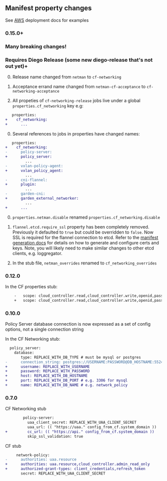 ## Manifest property changes

See [AWS](aws.md) deployment docs for examples

### 0.15.0+
### Many breaking changes!
### Requires Diego Release (some new diego-release that's not out yet)+

0. Release name changed from `netman` to `cf-networking`

0. Acceptance errand name changed from `netman-cf-acceptance` to `cf-networking-acceptance`

0. All propeties of `cf-networking-release` jobs live under a global `properties.cf_networking` key e.g:

  ```diff
     properties:
  +    cf_networking:
  +      ...
  ```

0. Several references to jobs in properties have changed names:

  ```diff
     properties:
  +    cf_networking:
  -      policy-server:
  +      policy_server:
           ...
  -      vxlan-policy-agent:
  +      vxlan_policy_agent:
           ...
  -      cni-flannel:
  +      plugin:
           ...
  -      garden-cni:
  +      garden_external_networker:
           ...
  +      ...
  ```

0. `properties.netman.disable` renamed `properties.cf_networking.disable`

0. `flannel.etcd.require_ssl` property has been completely removed.  Previously it defaulted to `true` but could be overridden to `false`.  Now SSL is required for the flannel connection to etcd.  Refer to the [manifest generation docs](https://github.com/cloudfoundry-incubator/cf-networking-release/blob/develop/docs/aws.md) for details on how to generate and configure certs and keys.  Note, you will likely need to make similar changes to other etcd clients, e.g. loggregator.

0. In the stub file, `netman_overrides` renamed to `cf_networking_overrides`

### 0.12.0

In the CF properties stub:

```diff
    -   scope: cloud_controller.read,cloud_controller.write,openid,password.write,cloud_controller.admin,scim.read,scim.write,doppler.firehose,uaa.user,routing.router_groups.read,network.admin
    +   scope: cloud_controller.read,cloud_controller.write,openid,password.write,cloud_controller.admin,scim.read,scim.write,doppler.firehose,uaa.user,routing.router_groups.read,network.admin,network.write
```

###  0.10.0
Policy Server database connection is now expressed as a set of config options, not a single connection string

In the CF Networking stub:

```diff
  policy_server:
    database:
       type: REPLACE_WITH_DB_TYPE # must be mysql or postgres
-      connection_string: postgres://USERNAME:PASSWORD@DB_HOSTNAME:5524/DB_NAME?sslmode=disable
+      username: REPLACE_WITH_USERNAME
+      password: REPLACE_WITH_PASSWORD
+      host: REPLACE_WITH_DB_HOSTNAME
+      port: REPLACE_WITH_DB_PORT # e.g. 3306 for mysql
+      name: REPLACE_WITH_DB_NAME # e.g. network_policy
```

###  0.7.0

CF Networking stub

```diff
        policy-server:
          uaa_client_secret: REPLACE_WITH_UAA_CLIENT_SECRET
          uaa_url: (( "https://uaa." config_from_cf.system_domain ))
+         cc_url: (( "https://api." config_from_cf.system_domain ))
          skip_ssl_validation: true
```

CF stub

```diff
     network-policy:
-      authorities: uaa.resource
+      authorities: uaa.resource,cloud_controller.admin_read_only
+      authorized-grant-types: client_credentials,refresh_token
       secret: REPLACE_WITH_UAA_CLIENT_SECRET
```
